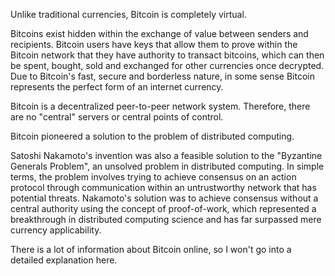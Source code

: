 Unlike traditional currencies, Bitcoin is completely virtual.

Bitcoins exist hidden within the exchange of value between senders and recipients. Bitcoin users have keys that allow them to prove within the Bitcoin network that they have authority to transact bitcoins, which can then be spent, bought, sold and exchanged for other currencies once decrypted. Due to Bitcoin's fast, secure and borderless nature, in some sense Bitcoin represents the perfect form of an internet currency.

Bitcoin is a decentralized peer-to-peer network system. Therefore, there are no "central" servers or central points of control.

Bitcoin pioneered a solution to the problem of distributed computing.

Satoshi Nakamoto's invention was also a feasible solution to the "Byzantine Generals Problem", an unsolved problem in distributed computing. In simple terms, the problem involves trying to achieve consensus on an action protocol through communication within an untrustworthy network that has potential threats. Nakamoto's solution was to achieve consensus without a central authority using the concept of proof-of-work, which represented a breakthrough in distributed computing science and has far surpassed mere currency applicability.

There is a lot of information about Bitcoin online, so I won't go into a detailed explanation here. 

